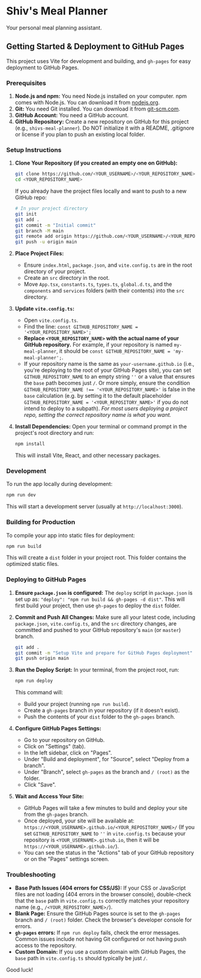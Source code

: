 # Shiv's Meal Planner

Your personal meal planning assistant.

## Getting Started & Deployment to GitHub Pages

This project uses Vite for development and building, and `gh-pages` for easy deployment to GitHub Pages.

### Prerequisites

1.  **Node.js and npm:** You need Node.js installed on your computer. npm comes with Node.js. You can download it from [nodejs.org](https://nodejs.org/).
2.  **Git:** You need Git installed. You can download it from [git-scm.com](https://git-scm.com/).
3.  **GitHub Account:** You need a GitHub account.
4.  **GitHub Repository:** Create a new repository on GitHub for this project (e.g., `shivs-meal-planner`). Do NOT initialize it with a README, .gitignore or license if you plan to push an existing local folder.

### Setup Instructions

1.  **Clone Your Repository (if you created an empty one on GitHub):**
    ```bash
    git clone https://github.com/<YOUR_USERNAME>/<YOUR_REPOSITORY_NAME>.git
    cd <YOUR_REPOSITORY_NAME>
    ```
    If you already have the project files locally and want to push to a new GitHub repo:
    ```bash
    # In your project directory
    git init
    git add .
    git commit -m "Initial commit"
    git branch -M main
    git remote add origin https://github.com/<YOUR_USERNAME>/<YOUR_REPOSITORY_NAME>.git
    git push -u origin main
    ```

2.  **Place Project Files:**
    *   Ensure `index.html`, `package.json`, and `vite.config.ts` are in the root directory of your project.
    *   Create an `src` directory in the root.
    *   Move `App.tsx`, `constants.ts`, `types.ts`, `global.d.ts`, and the `components` and `services` folders (with their contents) into the `src` directory.

3.  **Update `vite.config.ts`:**
    *   Open `vite.config.ts`.
    *   Find the line: `const GITHUB_REPOSITORY_NAME = '<YOUR_REPOSITORY_NAME>';`
    *   **Replace `<YOUR_REPOSITORY_NAME>` with the actual name of your GitHub repository.** For example, if your repository is named `my-meal-planner`, it should be `const GITHUB_REPOSITORY_NAME = 'my-meal-planner';`.
    *   If your repository name is the same as `your-username.github.io` (i.e., you're deploying to the root of your GitHub Pages site), you can set `GITHUB_REPOSITORY_NAME` to an empty string `''` or a value that ensures the `base` path becomes just `/`. Or more simply, ensure the condition `GITHUB_REPOSITORY_NAME !== '<YOUR_REPOSITORY_NAME>'` is false in the `base` calculation (e.g. by setting it to the default placeholder `GITHUB_REPOSITORY_NAME = '<YOUR_REPOSITORY_NAME>'` if you do not intend to deploy to a subpath). *For most users deploying a project repo, setting the correct repository name is what you want.*

4.  **Install Dependencies:**
    Open your terminal or command prompt in the project's root directory and run:
    ```bash
    npm install
    ```
    This will install Vite, React, and other necessary packages.

### Development

To run the app locally during development:
```bash
npm run dev
```
This will start a development server (usually at `http://localhost:3000`).

### Building for Production

To compile your app into static files for deployment:
```bash
npm run build
```
This will create a `dist` folder in your project root. This folder contains the optimized static files.

### Deploying to GitHub Pages

1.  **Ensure `package.json` is configured:** The `deploy` script in `package.json` is set up as: `"deploy": "npm run build && gh-pages -d dist"`. This will first build your project, then use `gh-pages` to deploy the `dist` folder.

2.  **Commit and Push All Changes:** Make sure all your latest code, including `package.json`, `vite.config.ts`, and the `src` directory changes, are committed and pushed to your GitHub repository's `main` (or `master`) branch.
    ```bash
    git add .
    git commit -m "Setup Vite and prepare for GitHub Pages deployment"
    git push origin main
    ```

3.  **Run the Deploy Script:**
    In your terminal, from the project root, run:
    ```bash
    npm run deploy
    ```
    This command will:
    *   Build your project (running `npm run build`).
    *   Create a `gh-pages` branch in your repository (if it doesn't exist).
    *   Push the contents of your `dist` folder to the `gh-pages` branch.

4.  **Configure GitHub Pages Settings:**
    *   Go to your repository on GitHub.
    *   Click on "Settings" (tab).
    *   In the left sidebar, click on "Pages".
    *   Under "Build and deployment", for "Source", select "Deploy from a branch".
    *   Under "Branch", select `gh-pages` as the branch and `/ (root)` as the folder.
    *   Click "Save".

5.  **Wait and Access Your Site:**
    *   GitHub Pages will take a few minutes to build and deploy your site from the `gh-pages` branch.
    *   Once deployed, your site will be available at: `https://<YOUR_USERNAME>.github.io/<YOUR_REPOSITORY_NAME>/`
        (If you set `GITHUB_REPOSITORY_NAME` to `''` in `vite.config.ts` because your repository is `<YOUR_USERNAME>.github.io`, then it will be `https://<YOUR_USERNAME>.github.io/`).
    *   You can see the status in the "Actions" tab of your GitHub repository or on the "Pages" settings screen.

### Troubleshooting

*   **Base Path Issues (404 errors for CSS/JS):** If your CSS or JavaScript files are not loading (404 errors in the browser console), double-check that the `base` path in `vite.config.ts` correctly matches your repository name (e.g., `/<YOUR_REPOSITORY_NAME>/`).
*   **Blank Page:** Ensure the GitHub Pages source is set to the `gh-pages` branch and `/ (root)` folder. Check the browser's developer console for errors.
*   **`gh-pages` errors:** If `npm run deploy` fails, check the error messages. Common issues include not having Git configured or not having push access to the repository.
*   **Custom Domain:** If you use a custom domain with GitHub Pages, the `base` path in `vite.config.ts` should typically be just `/`.

Good luck!

